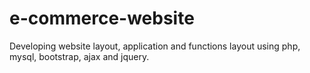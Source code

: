 # e-commerce-website
Developing website layout, application and functions layout using php, mysql, bootstrap, ajax and jquery.
